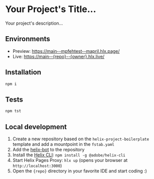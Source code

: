 # Your Project's Title...
Your project's description...

## Environments
- Preview: https://main--mpfehtest--mapril.hlx.page/
- Live: [https://main--{repo}--{owner}.hlx.live/](https://main--mpfehtest--mapril.hlx.page/)

## Installation

```sh
npm i
```

## Tests

```sh
npm tst
```

## Local development

1. Create a new repository based on the `helix-project-boilerplate` template and add a mountpoint in the `fstab.yaml`
1. Add the [helix-bot](https://github.com/apps/helix-bot) to the repository
1. Install the [Helix CLI](https://github.com/adobe/helix-cli): `npm install -g @adobe/helix-cli`
1. Start Helix Pages Proxy: `hlx up` (opens your browser at `http://localhost:3000`)
1. Open the `{repo}` directory in your favorite IDE and start coding :)
